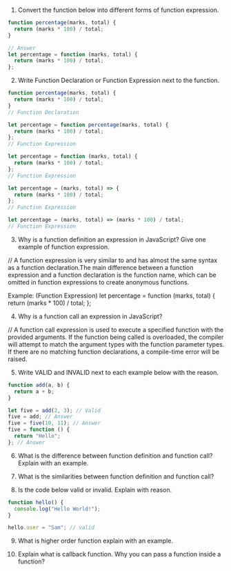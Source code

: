 1. Convert the function below into different forms of function expression.

```js
function percentage(marks, total) {
  return (marks * 100) / total;
}

// Answer
let percentage = function (marks, total) {
  return (marks * 100) / total;
};
```

2. Write Function Declaration or Function Expression next to the function.

```js
function percentage(marks, total) {
  return (marks * 100) / total;
}
// Function Declaration
```

```js
let percentage = function percentage(marks, total) {
  return (marks * 100) / total;
};
// Function Expression
```

```js
let percentage = function (marks, total) {
  return (marks * 100) / total;
};
// Function Expression
```

```js
let percentage = (marks, total) => {
  return (marks * 100) / total;
};
// Function Expression
```

```js
let percentage = (marks, total) => (marks * 100) / total;
// Function Expression
```

3. Why is a function definition an expression in JavaScript? Give one example of function expression.

//  A function expression is very similar to and has almost the same syntax as a function declaration.The main difference between a function expression and a function declaration is the function name, which can be omitted in function expressions to create anonymous functions.

Example: (Function Expression)
let percentage = function (marks, total) {
  return (marks * 100) / total;
};


4. Why is a function call an expression in JavaScript?

// A function call expression is used to execute a specified function with the provided arguments. If the function being called is overloaded, the compiler will attempt to match the argument types with the function parameter types. If there are no matching function declarations, a compile-time error will be raised.

5. Write VALID and INVALID next to each example below with the reason.

```js
function add(a, b) {
  return a + b;
}

let five = add(2, 3); // Valid
five = add; // Answer
five = five(10, 11); // Answer
five = function () {
  return "Hello";
}; // Answer
```

6. What is the difference between function definition and function call? Explain with an example.

7. What is the similarities between function definition and function call?

8. Is the code below valid or invalid. Explain with reason.

```js
function hello() {
  console.log("Hello World!");
}

hello.user = "Sam"; // valid
```

9. What is higher order function explain with an example.

10. Explain what is callback function. Why you can pass a function inside a function?
